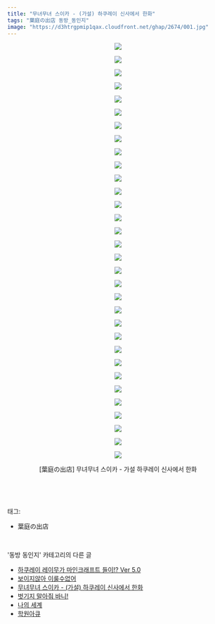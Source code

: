```yaml
---
title: "무녀무녀 스이카 - (가설) 하쿠레이 신사에서 한화"
tags: "葉庭の出店 동방_동인지"
image: "https://d3htrgpmip1qax.cloudfront.net/ghap/2674/001.jpg"
---
```

<div class="article">
<p style="text-align: center; clear: none; float: none;"><img src="{{ site.imgserver5 }}/ghap/2674/001.jpg"/></p>
<p style="text-align: center; clear: none; float: none;"><img src="{{ site.imgserver5 }}/ghap/2674/002.jpg"/></p>
<p style="text-align: center; clear: none; float: none;"><img src="{{ site.imgserver5 }}/ghap/2674/003.jpg"/></p>
<p style="text-align: center; clear: none; float: none;"><img src="{{ site.imgserver5 }}/ghap/2674/004.jpg"/></p>
<p style="text-align: center; clear: none; float: none;"><img src="{{ site.imgserver5 }}/ghap/2674/005.jpg"/></p>
<p style="text-align: center; clear: none; float: none;"><img src="{{ site.imgserver5 }}/ghap/2674/006.jpg"/></p>
<p style="text-align: center; clear: none; float: none;"><img src="{{ site.imgserver5 }}/ghap/2674/007.jpg"/></p>
<p style="text-align: center; clear: none; float: none;"><img src="{{ site.imgserver5 }}/ghap/2674/008.jpg"/></p>
<p style="text-align: center; clear: none; float: none;"><img src="{{ site.imgserver5 }}/ghap/2674/009.jpg"/></p>
<p style="text-align: center; clear: none; float: none;"><img src="{{ site.imgserver5 }}/ghap/2674/010.jpg"/></p>
<p style="text-align: center; clear: none; float: none;"><img src="{{ site.imgserver5 }}/ghap/2674/011.jpg"/></p>
<p style="text-align: center; clear: none; float: none;"><img src="{{ site.imgserver5 }}/ghap/2674/012.jpg"/></p>
<p style="text-align: center; clear: none; float: none;"><img src="{{ site.imgserver5 }}/ghap/2674/013.jpg"/></p>
<p style="text-align: center; clear: none; float: none;"><img src="{{ site.imgserver5 }}/ghap/2674/014.jpg"/></p>
<p style="text-align: center; clear: none; float: none;"><img src="{{ site.imgserver5 }}/ghap/2674/015.jpg"/></p>
<p style="text-align: center; clear: none; float: none;"><img src="{{ site.imgserver5 }}/ghap/2674/016.jpg"/></p>
<p style="text-align: center; clear: none; float: none;"><img src="{{ site.imgserver5 }}/ghap/2674/017.jpg"/></p>
<p style="text-align: center; clear: none; float: none;"><img src="{{ site.imgserver5 }}/ghap/2674/018.jpg"/></p>
<p style="text-align: center; clear: none; float: none;"><img src="{{ site.imgserver5 }}/ghap/2674/019.jpg"/></p>
<p style="text-align: center; clear: none; float: none;"><img src="{{ site.imgserver5 }}/ghap/2674/020.jpg"/></p>
<p style="text-align: center; clear: none; float: none;"><img src="{{ site.imgserver5 }}/ghap/2674/021.jpg"/></p>
<p style="text-align: center; clear: none; float: none;"><img src="{{ site.imgserver5 }}/ghap/2674/022.jpg"/></p>
<p style="text-align: center; clear: none; float: none;"><img src="{{ site.imgserver5 }}/ghap/2674/023.jpg"/></p>
<p style="text-align: center; clear: none; float: none;"><img src="{{ site.imgserver5 }}/ghap/2674/024.jpg"/></p>
<p style="text-align: center; clear: none; float: none;"><img src="{{ site.imgserver5 }}/ghap/2674/025.jpg"/></p>
<p style="text-align: center; clear: none; float: none;"><img src="{{ site.imgserver5 }}/ghap/2674/026.jpg"/></p>
<p style="text-align: center; clear: none; float: none;"><img src="{{ site.imgserver5 }}/ghap/2674/027.jpg"/></p>
<p style="text-align: center; clear: none; float: none;"><img src="{{ site.imgserver5 }}/ghap/2674/028.jpg"/></p>
<p style="text-align: center; clear: none; float: none;"><img src="{{ site.imgserver5 }}/ghap/2674/029.jpg"/></p>
<p style="text-align: center; clear: none; float: none;"><img src="{{ site.imgserver5 }}/ghap/2674/030.jpg"/></p>
<p style="text-align: center; clear: none; float: none;"><img src="{{ site.imgserver5 }}/ghap/2674/031.jpg"/></p>
<p style="text-align: center; clear: none; float: none;"><img src="{{ site.imgserver5 }}/ghap/2674/032.jpg"/></p>
<p style="text-align: center; clear: none; float: none;">[葉庭の出店] 무녀무녀 스이카 - 가설 하쿠레이 신사에서 한화</p>
<p><br/></p>
</div><br/>
<div class="tagTrail">
<p>태그: </p>
<ul>
<li>葉庭の出店</li>
</ul>
</div><br/>
<div class="another">
<p>'동방 동인지' 카테고리의 다른 글</p>
<ul>
<li><a href="/ghap_2676">하쿠레이 레이무가 마인크래프트 들이!? Ver 5.0</a></li>
<li><a href="/ghap_2675">보이지않아 이룰수없어</a></li>
<li><a href="/ghap_2674">무녀무녀 스이카 - (가설) 하쿠레이 신사에서 한화</a></li>
<li><a href="/ghap_2673">벗기지 말아줘 바니!</a></li>
<li><a href="/ghap_2672">나의 세계</a></li>
<li><a href="/ghap_2671">학원아큐</a></li>
</ul>
</div><br/>
<div class="cb_module cb_fluid">
<div class="cb_wrt cb_profile">
</div><!-- commentList close -->
</div><br/>
